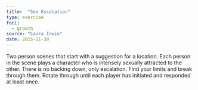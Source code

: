 ```yaml
---
title:  "Sex Escalation"
type: exercise
foci:
  - growth
source: "Laura Irwin"
date: 2015-11-30
---
```

Two person scenes that start with a suggestion for a location.
Each person in the scene plays a character who is intensely sexually attracted to the other.
There is no backing down, only escalation.
Find your limits and break through them.
Rotate through until each player has initiated and responded at least once.
